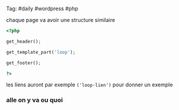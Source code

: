 Tag:  #daily #wordpress #php 

chaque page va avoir une structure similaire
```php
<?php

get_header();

get_template_part('loop');

get_footer();

?>
```

les liens auront  par exemple `('loop-lien')` pour donner un exemple

### alle on y va ou quoi



